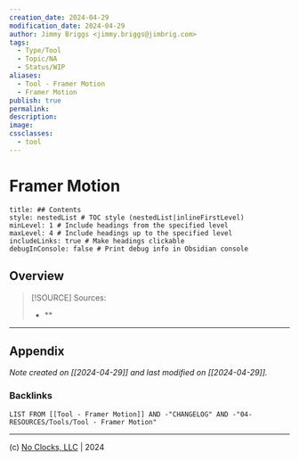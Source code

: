 ```yaml
---
creation_date: 2024-04-29
modification_date: 2024-04-29
author: Jimmy Briggs <jimmy.briggs@jimbrig.com>
tags:
  - Type/Tool
  - Topic/NA
  - Status/WIP
aliases:
  - Tool - Framer Motion
  - Framer Motion
publish: true
permalink:
description:
image:
cssclasses:
  - tool
---
```



# Framer Motion

```table-of-contents
title: ## Contents 
style: nestedList # TOC style (nestedList|inlineFirstLevel)
minLevel: 1 # Include headings from the specified level
maxLevel: 4 # Include headings up to the specified level
includeLinks: true # Make headings clickable
debugInConsole: false # Print debug info in Obsidian console
```

## Overview

> [!SOURCE] Sources:
> - **

***

## Appendix

*Note created on [[2024-04-29]] and last modified on [[2024-04-29]].*

### Backlinks

```dataview
LIST FROM [[Tool - Framer Motion]] AND -"CHANGELOG" AND -"04-RESOURCES/Tools/Tool - Framer Motion"
```

***

(c) [No Clocks, LLC](https://github.com/noclocks) | 2024